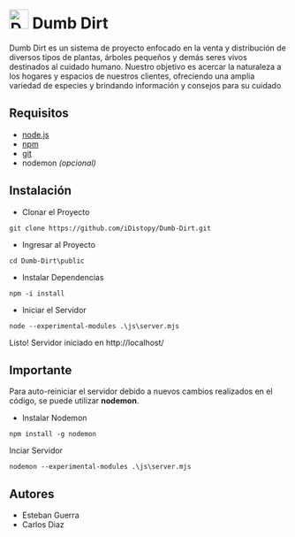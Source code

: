 <h1><img src="https://i.imgur.com/HHrWPSf.png" alt="Dumb Dirt Logo" width="35"> Dumb Dirt</h1>
Dumb Dirt es un sistema de proyecto enfocado en la venta y distribución de diversos tipos de plantas, árboles pequeños y demás seres vivos destinados al cuidado humano. Nuestro objetivo es acercar la naturaleza a los hogares y espacios de nuestros clientes, ofreciendo una amplia variedad de especies y brindando información y consejos para su cuidado

## Requisitos
- [node.js](https://nodejs.org/en/download/prebuilt-installer)
- [npm](https://nodejs.org/en/download)
- [git](https://git-scm.com/download/win)
- nodemon _(opcional)_

## Instalación
- Clonar el Proyecto
```text
git clone https://github.com/iDistopy/Dumb-Dirt.git
```
- Ingresar al Proyecto
```text
cd Dumb-Dirt\public
```
- Instalar Dependencias
```text
npm -i install
```
- Iniciar el Servidor
```text
node --experimental-modules .\js\server.mjs
```
Listo! Servidor iniciado en http://localhost/

## Importante
Para auto-reiniciar el servidor debido a nuevos cambios realizados en el código, se puede utilizar **nodemon**.
- Instalar Nodemon
```text
npm install -g nodemon
```
Inciar Servidor
```text
nodemon --experimental-modules .\js\server.mjs
```
## Autores
- Esteban Guerra
- Carlos Diaz

